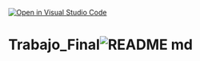 [![Open in Visual Studio Code](https://classroom.github.com/assets/open-in-vscode-718a45dd9cf7e7f842a935f5ebbe5719a5e09af4491e668f4dbf3b35d5cca122.svg)](https://classroom.github.com/online_ide?assignment_repo_id=12496983&assignment_repo_type=AssignmentRepo)
# Trabajo_Final![README md](https://github.com/ISPC-TST-SENSORES-y-ACTUADORES-2023/Trabajo_Final/assets/108839778/e5675a18-1433-46c3-9c03-15bb02d078fb)
